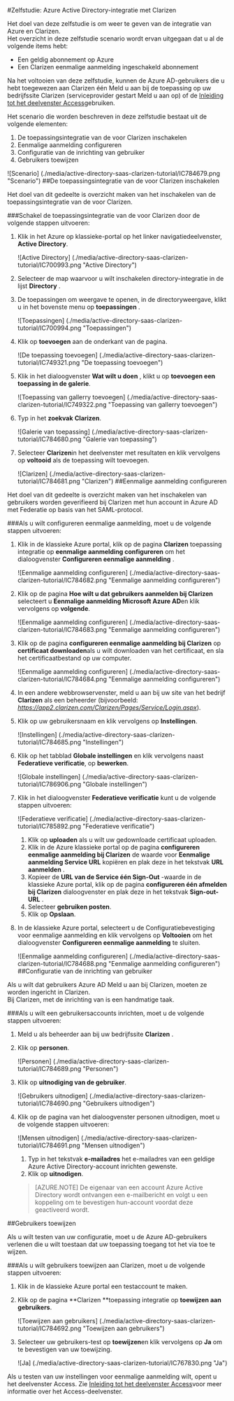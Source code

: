 <properties 
    pageTitle="Zelfstudie: Azure Active Directory-integratie met Clarizen | Microsoft Azure" 
    description="Meer informatie over het gebruiken van Clarizen met Azure Active Directory om in te schakelen voor eenmalige aanmelding, geautomatiseerde inrichting en meer!" 
    services="active-directory" 
    authors="jeevansd"  
    documentationCenter="na" 
    manager="femila"/>
<tags 
    ms.service="active-directory" 
    ms.devlang="na" 
    ms.topic="article" 
    ms.tgt_pltfrm="na" 
    ms.workload="identity" 
    ms.date="09/29/2016" 
    ms.author="jeedes" />

#<a name="tutorial-azure-active-directory-integration-with-clarizen"></a>Zelfstudie: Azure Active Directory-integratie met Clarizen

Het doel van deze zelfstudie is om weer te geven van de integratie van Azure en Clarizen.  
Het overzicht in deze zelfstudie scenario wordt ervan uitgegaan dat u al de volgende items hebt:

-   Een geldig abonnement op Azure
-   Een Clarizen eenmalige aanmelding ingeschakeld abonnement

Na het voltooien van deze zelfstudie, kunnen de Azure AD-gebruikers die u hebt toegewezen aan Clarizen één Meld u aan bij de toepassing op uw bedrijfssite Clarizen (serviceprovider gestart Meld u aan op) of de [Inleiding tot het deelvenster Access](active-directory-saas-access-panel-introduction.md)gebruiken.

Het scenario die worden beschreven in deze zelfstudie bestaat uit de volgende elementen:

1.  De toepassingsintegratie van de voor Clarizen inschakelen
2.  Eenmalige aanmelding configureren
3.  Configuratie van de inrichting van gebruiker
4.  Gebruikers toewijzen

![Scenario] (./media/active-directory-saas-clarizen-tutorial/IC784679.png "Scenario")
##<a name="enabling-the-application-integration-for-clarizen"></a>De toepassingsintegratie van de voor Clarizen inschakelen

Het doel van dit gedeelte is overzicht maken van het inschakelen van de toepassingsintegratie van de voor Clarizen.

###<a name="to-enable-the-application-integration-for-clarizen-perform-the-following-steps"></a>Schakel de toepassingsintegratie van de voor Clarizen door de volgende stappen uitvoeren:

1.  Klik in het Azure op klassieke-portal op het linker navigatiedeelvenster, **Active Directory**.

    ![Active Directory] (./media/active-directory-saas-clarizen-tutorial/IC700993.png "Active Directory")

2.  Selecteer de map waarvoor u wilt inschakelen directory-integratie in de lijst **Directory** .

3.  De toepassingen om weergave te openen, in de directoryweergave, klikt u in het bovenste menu op **toepassingen** .

    ![Toepassingen] (./media/active-directory-saas-clarizen-tutorial/IC700994.png "Toepassingen")

4.  Klik op **toevoegen** aan de onderkant van de pagina.

    ![De toepassing toevoegen] (./media/active-directory-saas-clarizen-tutorial/IC749321.png "De toepassing toevoegen")

5.  Klik in het dialoogvenster **Wat wilt u doen** , klikt u op **toevoegen een toepassing in de galerie**.

    ![Toepassing van gallerry toevoegen] (./media/active-directory-saas-clarizen-tutorial/IC749322.png "Toepassing van gallerry toevoegen")

6.  Typ in het **zoekvak** **Clarizen**.

    ![Galerie van toepassing] (./media/active-directory-saas-clarizen-tutorial/IC784680.png "Galerie van toepassing")

7.  Selecteer **Clarizen**in het deelvenster met resultaten en klik vervolgens op **voltooid** als de toepassing wilt toevoegen.

    ![Clarizen] (./media/active-directory-saas-clarizen-tutorial/IC784681.png "Clarizen")
##<a name="configuring-single-sign-on"></a>Eenmalige aanmelding configureren

Het doel van dit gedeelte is overzicht maken van het inschakelen van gebruikers worden geverifieerd bij Clarizen met hun account in Azure AD met Federatie op basis van het SAML-protocol.

###<a name="to-configure-single-sign-on-perform-the-following-steps"></a>Als u wilt configureren eenmalige aanmelding, moet u de volgende stappen uitvoeren:

1.  Klik in de klassieke Azure portal, klik op de pagina **Clarizen** toepassing integratie op **eenmalige aanmelding configureren** om het dialoogvenster **Configureren eenmalige aanmelding** .

    ![Eenmalige aanmelding configureren] (./media/active-directory-saas-clarizen-tutorial/IC784682.png "Eenmalige aanmelding configureren")

2.  Klik op de pagina **Hoe wilt u dat gebruikers aanmelden bij Clarizen** selecteert u **Eenmalige aanmelding Microsoft Azure AD**en klik vervolgens op **volgende**.

    ![Eenmalige aanmelding configureren] (./media/active-directory-saas-clarizen-tutorial/IC784683.png "Eenmalige aanmelding configureren")

3.  Klik op de pagina **configureren eenmalige aanmelding bij Clarizen** op **certificaat downloaden**als u wilt downloaden van het certificaat, en sla het certificaatbestand op uw computer.

    ![Eenmalige aanmelding configureren] (./media/active-directory-saas-clarizen-tutorial/IC784684.png "Eenmalige aanmelding configureren")

4.  In een andere webbrowservenster, meld u aan bij uw site van het bedrijf **Clarizen** als een beheerder (bijvoorbeeld: *https://app2.clarizen.com/Clarizen/Pages/Service/Login.aspx*).

5.  Klik op uw gebruikersnaam en klik vervolgens op **Instellingen**.

    ![Instellingen] (./media/active-directory-saas-clarizen-tutorial/IC784685.png "Instellingen")

6.  Klik op het tabblad **Globale instellingen** en klik vervolgens naast **Federatieve verificatie**, op **bewerken**.

    ![Globale instellingen] (./media/active-directory-saas-clarizen-tutorial/IC786906.png "Globale instellingen")

7.  Klik in het dialoogvenster **Federatieve verificatie** kunt u de volgende stappen uitvoeren:

    ![Federatieve verificatie] (./media/active-directory-saas-clarizen-tutorial/IC785892.png "Federatieve verificatie")

    1.  Klik op **uploaden** als u wilt uw gedownloade certificaat uploaden.
    2.  Klik in de Azure klassieke portal op de pagina **configureren eenmalige aanmelding bij Clarizen** de waarde voor **Eenmalige aanmelding Service URL** kopiëren en plak deze in het tekstvak **URL aanmelden** .
    3.  Kopieer de **URL van de Service één Sign-Out** -waarde in de klassieke Azure portal, klik op de pagina **configureren één afmelden bij Clarizen** dialoogvenster en plak deze in het tekstvak **Sign-out-URL** .
    4.  Selecteer **gebruiken posten**.
    5.  Klik op **Opslaan**.

8.  In de klassieke Azure portal, selecteert u de Configuratiebevestiging voor eenmalige aanmelding en klik vervolgens op **Voltooien** om het dialoogvenster **Configureren eenmalige aanmelding** te sluiten.

    ![Eenmalige aanmelding configureren] (./media/active-directory-saas-clarizen-tutorial/IC784688.png "Eenmalige aanmelding configureren")
##<a name="configuring-user-provisioning"></a>Configuratie van de inrichting van gebruiker

Als u wilt dat gebruikers Azure AD Meld u aan bij Clarizen, moeten ze worden ingericht in Clarizen.  
Bij Clarizen, met de inrichting van is een handmatige taak.

###<a name="to-provision-a-user-accounts-perform-the-following-steps"></a>Als u wilt een gebruikersaccounts inrichten, moet u de volgende stappen uitvoeren:

1.  Meld u als beheerder aan bij uw bedrijfssite **Clarizen** .

2.  Klik op **personen**.

    ![Personen] (./media/active-directory-saas-clarizen-tutorial/IC784689.png "Personen")

3.  Klik op **uitnodiging van de gebruiker**.

    ![Gebruikers uitnodigen] (./media/active-directory-saas-clarizen-tutorial/IC784690.png "Gebruikers uitnodigen")

4.  Klik op de pagina van het dialoogvenster personen uitnodigen, moet u de volgende stappen uitvoeren:

    ![Mensen uitnodigen] (./media/active-directory-saas-clarizen-tutorial/IC784691.png "Mensen uitnodigen")

    1.  Typ in het tekstvak **e-mailadres** het e-mailadres van een geldige Azure Active Directory-account inrichten gewenste.
    2.  Klik op **uitnodigen**.

    >[AZURE.NOTE] De eigenaar van een account Azure Active Directory wordt ontvangen een e-mailbericht en volgt u een koppeling om te bevestigen hun-account voordat deze geactiveerd wordt.

##<a name="assigning-users"></a>Gebruikers toewijzen

Als u wilt testen van uw configuratie, moet u de Azure AD-gebruikers verlenen die u wilt toestaan dat uw toepassing toegang tot het via toe te wijzen.

###<a name="to-assign-users-to-clarizen-perform-the-following-steps"></a>Als u wilt gebruikers toewijzen aan Clarizen, moet u de volgende stappen uitvoeren:

1.  Klik in de klassieke Azure portal een testaccount te maken.

2.  Klik op de pagina **Clarizen **toepassing integratie op **toewijzen aan gebruikers**.

    ![Toewijzen aan gebruikers] (./media/active-directory-saas-clarizen-tutorial/IC784692.png "Toewijzen aan gebruikers")

3.  Selecteer uw gebruikers-test op **toewijzen**en klik vervolgens op **Ja** om te bevestigen van uw toewijzing.

    ![Ja] (./media/active-directory-saas-clarizen-tutorial/IC767830.png "Ja")

Als u testen van uw instellingen voor eenmalige aanmelding wilt, opent u het deelvenster Access. Zie [Inleiding tot het deelvenster Access](active-directory-saas-access-panel-introduction.md)voor meer informatie over het Access-deelvenster.
